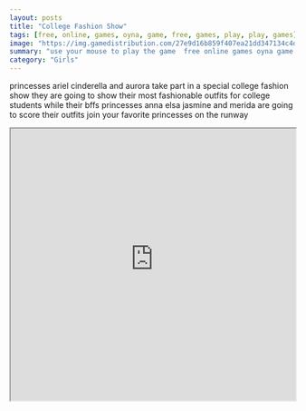 ```yaml
---
layout: posts
title: "College Fashion Show"
tags: [free, online, games, oyna, game, free, games, play, play, games]
image: "https://img.gamedistribution.com/27e9d16b859f407ea21dd347134c4dcb.jpg"
summary: "use your mouse to play the game  free online games oyna game free games play play games"
category: "Girls"
---
```


princesses ariel cinderella and aurora take part in a special college fashion show they are going to show their most fashionable outfits for college students while their bffs princesses anna elsa jasmine and merida are going to score their outfits join your favorite princesses on the runway

<iframe width="100%" height="480px;" src="https://html5.gamedistribution.com/27e9d16b859f407ea21dd347134c4dcb/"></iframe>